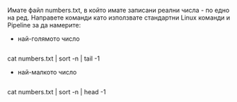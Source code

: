 Имате файл numbers.txt, в който имате записани реални числа - по едно на ред. Направете команди като използвате стандартни Linux команди и Pipeline за да намерите:

- най-голямото число

  ```bash
cat numbers.txt | sort -n | tail -1


- най-малкото число

  ```bash
cat numbers.txt | sort -n | head -1